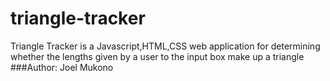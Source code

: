 # triangle-tracker
Triangle Tracker is a Javascript,HTML,CSS web application for determining whether the lengths given by a user to the input box make up a triangle
###Author: Joel Mukono
